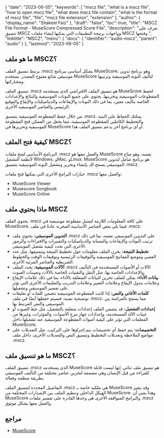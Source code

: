 {
  "date": "2023-06-05",
  "keywords": [
    "mscz file",
    "what is a mscz file",
    "how to open mscz file",
    "what does mscz file contain",
    "what is the format of mscz file",
    "file",
    "mscz file extension",
    "extension"
  ],
  "author": {
    "display_name": "Shakeel Faiz"
  },
  "draft": "false",
  "toc": true,
  "title": "MSCZ File Format - MuseScore Compressed Score File",
  "description": "تعرف على تنسيق MSCZ وواجهات برمجة التطبيقات التي يمكنها إنشاء ملفات MSCZ وفتحها.",
  "linktitle": "MSCZ",
  "menu": {
    "docs": {
      "identifier": "audio-mscz",
      "parent": "audio"
    }
  },
  "lastmod": "2023-06-05"
}

## ما هو ملف MSCZ؟

يرتبط تنسيق الملف .mscz بشكل أساسي ببرنامج MuseScore، وهو برنامج تدوين موسيقي شائع مفتوح المصدر. يستخدم MuseScore لتأليف النوتة الموسيقية وترتيبها ومشاركتها.

تنسيق الملف .mscz هو تنسيق الملف الافتراضي الذي يستخدمه MuseScore لحفظ المقطوعات الموسيقية وتخزينها. يحتوي على جميع النوتات الموسيقية والنتائج والإعدادات الخاصة بتأليف معين، بما في ذلك النوتات والإيقاعات والديناميكيات والإيقاع والتوقيع الرئيسي والعناصر الموسيقية الأخرى.

من خلال حفظ المقطوعة الموسيقية بتنسيق .mscz، يمكنك الحفاظ على البنية والتخطيط الكاملين للمقطوعة الموسيقية، مما يجعل من الممكن فتح المقطوعة الموسيقية وتحريرها في MuseScore أو أي برنامج آخر يدعم تنسيق الملف هذا.

## كيفية فتح الملف MSCZ؟

البرنامج الأساسي لفتح ملفات .mscz والعمل معها هو MuseScore نفسه، وهو متاح لأنظمة التشغيل Windows، وMac، وLinux. MuseScore هو برنامج شامل لتدوين الموسيقى يسمح لك بإنشاء وتحرير وتشغيل النوتة الموسيقية بتنسيق .mscz.

خيارات البرامج الأخرى التي يمكنها فتح ملفات .mscz والعمل معها:

- MuseScore Viewer
- Musescore Songbook
- MuseScore Online

## ماذا يحتوي ملف MSCZ

يحتوي الملف .mscz على كافة المعلومات اللازمة لتمثيل مقطوعة موسيقية في MuseScore. فيما يلي بعض العناصر الأساسية المخزنة عادةً في ملف .mscz:

- **التدوين الموسيقي:** يحتوي ملف .mscz على التدوين الموسيقي نفسه، بما في ذلك ترتيب النوتات والإيقاعات والمساند والديناميكيات والتعبيرات والافتراءات والرموز الأخرى التي تحدد كيفية تشغيل الموسيقى.
- **تخطيط النتيجة:** يخزن الملف معلومات حول تخطيط النتيجة وتنسيقها، مثل عدد العصي وموضع المفاتيح الموسيقية والتوقيعات الرئيسية وتوقيعات الوقت والخطوط الشريطية والعناصر المرئية الأخرى.
- **الآلات الموسيقية:** يحدد الملف .mscz الآلات أو الأصوات المستخدمة في التأليف والإعدادات الخاصة بها، مثل النقل والتقنيات الخاصة بالآلات وتعيينات الصوت.
- **بيانات الأداء:** يمكن للملف تخزين البيانات المتعلقة بالأداء، بما في ذلك علامات الإيقاع وعلامات بندول الإيقاع وعلامات التعبير وعلامات التدريب والتعليمات الأخرى التي تؤثر على تفسير الموسيقى وتشغيلها.
- **كلمات الأغاني والنص:** إذا كانت المقطوعة الموسيقية تتضمن كلمات أو تعليقات توضيحية نصية، فسيتم حفظها أيضًا في ملف .mscz، مما يسمح بالمزامنة بين الموسيقى والنص المرتبط بها.
- **إعدادات التشغيل:** قد يتضمن الملف إعدادات متعلقة بالتشغيل، مثل خط الصوت أو عينات الآلة المستخدمة، وإعدادات جهاز مزج الأصوات، والمؤثرات، وغيرها من المعلمات التي تؤثر على كيفية أصوات المقطوعة الموسيقية عند تشغيلها داخل MuseScore.
- **التخصيصات:** يتم حفظ أي تخصيصات يتم إجراؤها على التركيب، مثل التعديلات على مواضع الملاحظة وتعديلات التخطيط وتنسيق النص والتعديلات الأخرى، داخل ملف .mscz.

## ما هو تنسيق ملف MSCZ؟

تنسيق الملف .mscz الذي يستخدمه MuseScore هو تنسيق ملف ثنائي. إنها ليست قابلة للقراءة من قبل الإنسان وهي مصممة لتخزين عناصر مختلفة من التأليف الموسيقي بطريقة منظمة وفعالة.

التفاصيل المحددة لتنسيق الملف .mscz هي ملكية خاصة بـ MuseScore وقد يتغير الهيكل الداخلي وتنظيم الملف بين الإصدارات المختلفة من MuseScore. وهذا يعني أن MuseScore والبرامج المتوافقة الأخرى هي وحدها القادرة على تفسير ملفات .mscz والعمل معها بشكل موثوق.

## مراجع
* [MuseScore](https://en.wikipedia.org/wiki/MuseScore)
